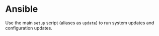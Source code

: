 # Ansible

Use the main `setup` script (aliases as `update`) to run system updates and configuration updates.
